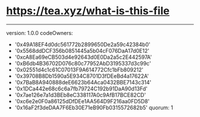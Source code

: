 # https://tea.xyz/what-is-this-file
---
version: 1.0.0
codeOwners:
  - '0x49A18EF4d0dc561772b2899650De2a59c42384b0'
  - '0x5568ddDCF356b0851445a5b04cF076DaA17d0E12'
  - '0xcA8Ea69eCB503d4e92643d0E0Da2a5c2E442597A'
  - '0xB6db4B36702D076c80c77952AbD3195337d3c99c'
  - '0x02551d4c1c61C07013F9A614772Cfc1bFb809212'
  - '0x39708B8Db1590a5E934C8701D3fDEeBd4a17622A'
  - '0x7BaB8A940888deE6623b64Aca0432BBE7143c314'
  - '0x1DCa442e68c6c6a7fb79724C192b91DaA90d13Fd'
  - '0x7ae126e7a1d3BEb8eC338117A0c9AfB17BCE82CD'
  - '0xc6e2e0F0a86125dDfDEe1AA564D9F216aa0FD5D8'
  - '0x16aF2f3deDAA7F6Eb30E71eB90Fb0315572682b5'
quorum: 1

